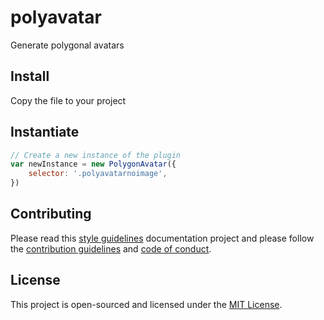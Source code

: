# polyavatar
Generate polygonal avatars

## Install
Copy the file to your project

## Instantiate
``` javascript
// Create a new instance of the plugin
var newInstance = new PolygonAvatar({
    selector: '.polyavatarnoimage',
})
```
## Contributing
Please read this [style guidelines](https://github.com/joemottershaw/style-guidelines) documentation project and please follow the [contribution guidelines](./.github/CONTRIBUTING.md) and [code of conduct](./.github/CODE_OF_CONDUCT.md).

## License
This project is open-sourced and licensed under the [MIT License](./LICENSE).
